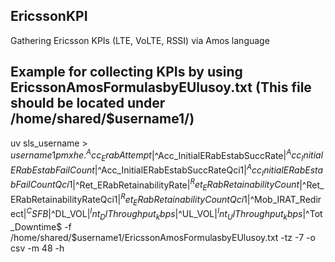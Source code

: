 ## EricssonKPI
Gathering Ericsson KPIs (LTE, VoLTE, RSSI) via Amos language

## Example for collecting KPIs by using EricssonAmosFormulasbyEUlusoy.txt (This file should be located under /home/shared/$username1/)
uv sls_username > $username1 
pmxhe . ^Acc_ErabAttempt$|^Acc_InitialERabEstabSuccRate$|^Acc_InitialERabEstabFailCount$|^Acc_InitialERabEstabSuccRateQci1$|^Acc_InitialERabEstabFailCountQci1$|^Ret_ERabRetainabilityRate$|^Ret_ERabRetainabilityCount$|^Ret_ERabRetainabilityRateQci1$|^Ret_ERabRetainabilityCountQci1$|^Mob_IRAT_Redirect$|^CSFB$|^DL_VOL$|^Int_DlThroughput_kbps$|^UL_VOL$|^Int_UlThroughput_kbps$|^Tot_Downtime$ -f /home/shared/$username1/EricssonAmosFormulasbyEUlusoy.txt  -tz -7 -o csv  -m 48 -h
